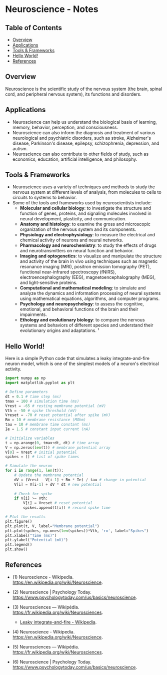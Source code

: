 # Neuroscience - Notes

## Table of Contents
- [Overview](#overview)
- [Applications](#applications)
- [Tools & Frameworks](#tools-&-frameworks)
- [Hello World!](#hello-world!)
- [References](#references)

## Overview
Neuroscience is the scientific study of the nervous system (the brain, spinal cord, and peripheral nervous system), its functions and disorders.

## Applications
- Neuroscience can help us understand the biological basis of learning, memory, behavior, perception, and consciousness.
- Neuroscience can also inform the diagnosis and treatment of various neurological and psychiatric disorders, such as stroke, Alzheimer's disease, Parkinson's disease, epilepsy, schizophrenia, depression, and autism.
- Neuroscience can also contribute to other fields of study, such as economics, education, artificial intelligence, and philosophy.

## Tools & Frameworks
- Neuroscience uses a variety of techniques and methods to study the nervous system at different levels of analysis, from molecules to cells to circuits to systems to behavior.
- Some of the tools and frameworks used by neuroscientists include:
    - **Molecular and cellular biology**: to investigate the structure and function of genes, proteins, and signaling molecules involved in neural development, plasticity, and communication.
    - **Anatomy and histology**: to examine the gross and microscopic organization of the nervous system and its components.
    - **Physiology and electrophysiology**: to measure the electrical and chemical activity of neurons and neural networks.
    - **Pharmacology and neurochemistry**: to study the effects of drugs and neurotransmitters on neural function and behavior.
    - **Imaging and optogenetics**: to visualize and manipulate the structure and activity of the brain in vivo using techniques such as magnetic resonance imaging (MRI), positron emission tomography (PET), functional near-infrared spectroscopy (fNIRS), electroencephalography (EEG), magnetoencephalography (MEG), and light-sensitive proteins.
    - **Computational and mathematical modeling**: to simulate and analyze the dynamics and information processing of neural systems using mathematical equations, algorithms, and computer programs.
    - **Psychology and neuropsychology**: to assess the cognitive, emotional, and behavioral functions of the brain and their impairments.
    - **Ethology and evolutionary biology**: to compare the nervous systems and behaviors of different species and understand their evolutionary origins and adaptations. ¹

## Hello World!

Here is a simple Python code that simulates a leaky integrate-and-fire neuron model, which is one of the simplest models of a neuron's electrical activity. 

```python
import numpy as np
import matplotlib.pyplot as plt

# Define parameters
dt = 0.1 # time step (ms)
tmax = 100 # simulation time (ms)
Vrest = -65 # resting membrane potential (mV)
Vth = -50 # spike threshold (mV)
Vreset = -70 # reset potential after spike (mV)
Rm = 10 # membrane resistance (MOhm)
tau = 10 # membrane time constant (ms)
Ie = 1.5 # constant input current (nA)

# Initialize variables
t = np.arange(0, tmax+dt, dt) # time array
V = np.zeros(len(t)) # membrane potential array
V[0] = Vrest # initial potential
spikes = [] # list of spike times

# Simulate the neuron
for i in range(1, len(t)):
    # Update the membrane potential
    dV = (Vrest - V[i-1] + Rm * Ie) / tau # change in potential
    V[i] = V[i-1] + dV * dt # new potential
    
    # Check for spike
    if V[i] >= Vth:
        V[i] = Vreset # reset potential
        spikes.append(t[i]) # record spike time

# Plot the results
plt.figure()
plt.plot(t, V, label="Membrane potential")
plt.plot(spikes, np.ones(len(spikes))*Vth, 'ro', label="Spikes")
plt.xlabel("Time (ms)")
plt.ylabel("Potential (mV)")
plt.legend()
plt.show()
```

## References

- (1) Neuroscience - Wikipedia. https://en.wikipedia.org/wiki/Neuroscience.

- (2) Neuroscience | Psychology Today. https://www.psychologytoday.com/us/basics/neuroscience.

- (3) Neurosciences — Wikipédia. https://fr.wikipedia.org/wiki/Neurosciences.
  - [Leaky integrate-and-fire - Wikipedia](https://en.wikipedia.org/wiki/Leaky_integrate-and-fire).

- (4) Neuroscience - Wikipedia. https://en.wikipedia.org/wiki/Neuroscience.

- (5) Neurosciences — Wikipédia. https://fr.wikipedia.org/wiki/Neurosciences.

- (6) Neuroscience | Psychology Today. https://www.psychologytoday.com/us/basics/neuroscience.


